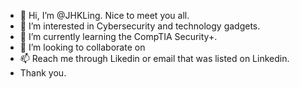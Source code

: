 - 👋 Hi, I’m @JHKLing. Nice to meet you all.
- 👀 I’m interested in Cybersecurity and technology gadgets.
- 🌱 I’m currently learning the CompTIA Security+.
- 💞️ I’m looking to collaborate on 
- 📫 Reach me through Likedin or email that was listed on Linkedin.
- Thank you.

<!---
JHKLing/JHKLing is a ✨ special ✨ repository because its `README.md` (this file) appears on your GitHub profile.
You can click the Preview link to take a look at your changes.
--->
